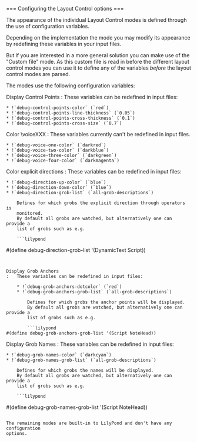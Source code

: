 === Configuring the Layout Control options ===

The appearance of the individual Layout Control modes is defined through
the use of configuration variables.

Depending on the implementation the mode you may modify its appearance by
redefining these variables in your input files.

But if you are interested in a more general solution you can make use of the
"Custom file" mode.
As this custom file is read in before the different layout control modes you can
use it to define any of the variables *before* the layout control modes are
parsed.

The modes use the following configuration variables:


Display Control Points
:   These variables can be redefined in input files:
    
    * !`debug-control-points-color` (`red`)
    * !`debug-control-points-line-thickness` (`0.05`)
    * !`debug-control-points-cross-thickness` (`0.1`)
    * !`debug-control-points-cross-size` (`0.7`)


Color \voiceXXX
:   These variables currently can't be redefined in input files.

    * !`debug-voice-one-color` (`darkred`)
    * !`debug-voice-two-color` (`darkblue`)
    * !`debug-voice-three-color` (`darkgreen`)
    * !`debug-voice-four-color` (`darkmagenta`)


Color explicit directions
:   These variables can be redefined in input files:
    
    * !`debug-direction-up-color` (`blue`)
    * !`debug-direction-down-color` (`blue`)
    * !`debug-direction-grob-list` (`all-grob-descriptions`)
    
        Defines for which grobs the explicit direction through operators is
        monitored.
        By default all grobs are watched, but alternatively one can provide a
        list of grobs such as e.g.
        
        ```lilypond
#(define debug-direction-grob-list '(DynamicText Script))
```
        

Display Grob Anchors
:   These variables can be redefined in input files:

    * !`debug-grob-anchors-dotcolor` (`red`)
    * !`debug-grob-anchors-grob-list` (`all-grob-descriptions`)
    
        Defines for which grobs the anchor points will be displayed.
        By default all grobs are watched, but alternatively one can provide a
        list of grobs such as e.g.
        
        ```lilypond
#(define debug-grob-anchors-grob-list '(Script NoteHead))
```
        

Display Grob Names
:   These variables can be redefined in input files:

    * !`debug-grob-names-color` (`darkcyan`)
    * !`debug-grob-names-grob-list` (`all-grob-descriptions`)
    
        Defines for which grobs the names will be displayed.
        By default all grobs are watched, but alternatively one can provide a
        list of grobs such as e.g. 
        
        ```lilypond
#(define debug-grob-names-grob-list '(Script NoteHead))
```

The remaining modes are built-in to LilyPond and don't have any configuration
options.

